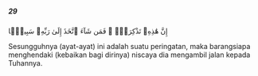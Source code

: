 ##### 29

<span class="ayah">إِنَّ هَٰذِهِۦ تَذْكِرَةٌۭ ۖ فَمَن شَآءَ ٱتَّخَذَ إِلَىٰ رَبِّهِۦ سَبِيلًۭا</span>

<span class="ayah_translation">Sesungguhnya (ayat-ayat) ini adalah suatu peringatan, maka barangsiapa menghendaki (kebaikan bagi dirinya) niscaya dia mengambil jalan kepada Tuhannya.</span>
